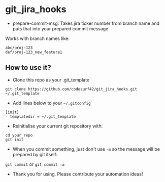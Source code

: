 # git_jira_hooks

* prepare-commit-msg: Takes jira ticker number from branch name and puts that into your prepared commit message

Works with branch names like:

```
abc/proj-123
def/proj-123_new_feature1
```

## How to use it?

* Clone this repo as your .git_template
```
git clone https://github.com/codesurf42/git_jira_hooks.git ~/.git_template
```

* Add lines below to your ```~/.gitconfig```

```
[init]
  templatedir = ~/.git_template
```

* Reinitialise your current git repository with:
```
cd your_repo
git init
```

* When you commit something, just don't use ```-m``` so the message will be prepared by git itself:

```git commit``` or ```git commit -a```

* Thank you for using. Please contribute your automation ideas!
